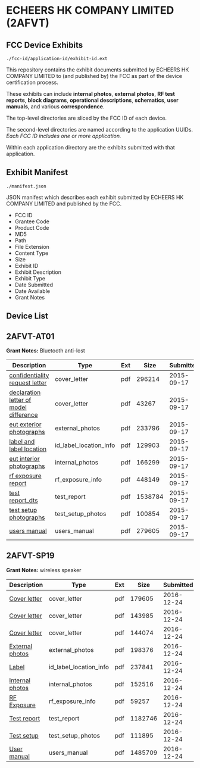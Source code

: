 # ECHEERS HK COMPANY LIMITED (2AFVT)
## FCC Device Exhibits

```
./fcc-id/application-id/exhibit-id.ext
```

This repository contains the exhibit documents submitted by ECHEERS HK COMPANY LIMITED to (and published by) the FCC as part of the device certification process.

These exhibits can include **internal photos**, **external photos**, **RF test reports**, **block diagrams**, **operational descriptions**, **schematics**, **user manuals**, and various **correspondence**.

The top-level directories are sliced by the FCC ID of each device.

The second-level directories are named according to the application UUIDs. *Each FCC ID includes one or more application.*

Within each application directory are the exhibits submitted with that application. 

## Exhibit Manifest

```
./manifest.json
```

JSON manifest which describes each exhibit submitted by ECHEERS HK COMPANY LIMITED and published by the FCC.

- FCC ID
- Grantee Code
- Product Code
- MD5
- Path
- File Extension
- Content Type
- Size
- Exhibit ID
- Exhibit Description
- Exhibit Type
- Date Submitted
- Date Available
- Grant Notes

## Device List
## 2AFVT-AT01
**Grant Notes:** Bluetooth anti-lost

| Description | Type | Ext | Size | Submitted | Available |
| ----------- | ---- | --- | ---- | --------- | --------- |
| [confidentiality request letter](2AFVT-AT01/0674e4cf2c6c3867f4f297c43d93605c/2751680.pdf) | cover_letter | pdf | 296214 | 2015-09-17 | 2015-09-17 |
| [declaration letter of model difference](2AFVT-AT01/0674e4cf2c6c3867f4f297c43d93605c/2751681.pdf) | cover_letter | pdf | 43267 | 2015-09-17 | 2015-09-17 |
| [eut exterior photographs](2AFVT-AT01/0674e4cf2c6c3867f4f297c43d93605c/2751669.pdf) | external_photos | pdf | 233796 | 2015-09-17 | 2015-09-17 |
| [label and label location](2AFVT-AT01/0674e4cf2c6c3867f4f297c43d93605c/2751672.pdf) | id_label_location_info | pdf | 129903 | 2015-09-17 | 2015-09-17 |
| [eut interior photographs](2AFVT-AT01/0674e4cf2c6c3867f4f297c43d93605c/2751671.pdf) | internal_photos | pdf | 166299 | 2015-09-17 | 2015-09-17 |
| [rf exposure report](2AFVT-AT01/0674e4cf2c6c3867f4f297c43d93605c/2751675.pdf) | rf_exposure_info | pdf | 448149 | 2015-09-17 | 2015-09-17 |
| [test report_dts](2AFVT-AT01/0674e4cf2c6c3867f4f297c43d93605c/2751682.pdf) | test_report | pdf | 1538784 | 2015-09-17 | 2015-09-17 |
| [test setup photographs](2AFVT-AT01/0674e4cf2c6c3867f4f297c43d93605c/2751677.pdf) | test_setup_photos | pdf | 100854 | 2015-09-17 | 2015-09-17 |
| [users manual](2AFVT-AT01/0674e4cf2c6c3867f4f297c43d93605c/2751679.pdf) | users_manual | pdf | 279605 | 2015-09-17 | 2015-09-17 |
## 2AFVT-SP19
**Grant Notes:** wireless speaker

| Description | Type | Ext | Size | Submitted | Available |
| ----------- | ---- | --- | ---- | --------- | --------- |
| [Cover letter](2AFVT-SP19/35b4eb7b2745d38c0c5cc81ce2ab0a41/3239007.pdf) | cover_letter | pdf | 179605 | 2016-12-24 | 2016-12-24 |
| [Cover letter](2AFVT-SP19/35b4eb7b2745d38c0c5cc81ce2ab0a41/3239008.pdf) | cover_letter | pdf | 143985 | 2016-12-24 | 2016-12-24 |
| [Cover letter](2AFVT-SP19/35b4eb7b2745d38c0c5cc81ce2ab0a41/3239009.pdf) | cover_letter | pdf | 144074 | 2016-12-24 | 2016-12-24 |
| [External photos](2AFVT-SP19/35b4eb7b2745d38c0c5cc81ce2ab0a41/3239010.pdf) | external_photos | pdf | 198376 | 2016-12-24 | 2016-12-24 |
| [Label](2AFVT-SP19/35b4eb7b2745d38c0c5cc81ce2ab0a41/3239011.pdf) | id_label_location_info | pdf | 237841 | 2016-12-24 | 2016-12-24 |
| [Internal photos](2AFVT-SP19/35b4eb7b2745d38c0c5cc81ce2ab0a41/3239012.pdf) | internal_photos | pdf | 152516 | 2016-12-24 | 2016-12-24 |
| [RF Exposure](2AFVT-SP19/35b4eb7b2745d38c0c5cc81ce2ab0a41/3239014.pdf) | rf_exposure_info | pdf | 59257 | 2016-12-24 | 2016-12-24 |
| [Test report](2AFVT-SP19/35b4eb7b2745d38c0c5cc81ce2ab0a41/3239016.pdf) | test_report | pdf | 1182746 | 2016-12-24 | 2016-12-24 |
| [Test setup](2AFVT-SP19/35b4eb7b2745d38c0c5cc81ce2ab0a41/3239017.pdf) | test_setup_photos | pdf | 111895 | 2016-12-24 | 2016-12-24 |
| [User manual](2AFVT-SP19/35b4eb7b2745d38c0c5cc81ce2ab0a41/3239018.pdf) | users_manual | pdf | 1485709 | 2016-12-24 | 2016-12-24 |

